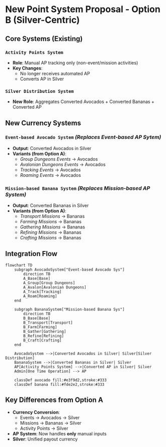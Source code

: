 
# New Point System Proposal - Option B (Silver-Centric)

## Core Systems (Existing)
### `Activity Points System`
- **Role**: Manual AP tracking only (non-event/mission activities)
- **Key Changes**:
  - No longer receives automated AP
  - Converts AP in Silver

### `Silver Distribution System`
- **New Role**: Aggregates Converted Avocados + Converted Bananas + Converted AP

## New Currency Systems
### `Event-based Avocado System` *(Replaces Event-based AP Sytem)*
- **Output**: Converted Avocados in Silver
- **Variants (from Option A)**:
  - *Group Dungeons Events* → Avocados
  - *Avalonian Dungeons Events* → Avocados  
  - *Tracking Events* → Avocados
  - *Roaming Events* → Avocados

### `Mission-based Banana System` *(Replaces Mission-based AP System)*
- **Output**: Converted Bananas in Silver
- **Variants (from Option A)**:
  - *Transport Missions* → Bananas
  - *Farming Missions* → Bananas
  - *Gathering Missions* → Bananas
  - *Refining Missions* → Bananas  
  - *Crafting Missions* → Bananas

## Integration Flow
```mermaid
flowchart TD
    subgraph AvocadoSystem["Event-based Avocado Sys"]
        direction TB
        A_Base[Base]
        A_Group[Group Dungeons]
        A_Avalon[Avalonian Dungeons]
        A_Track[Tracking]
        A_Roam[Roaming]
    end

    subgraph BananaSystem["Mission-based Banana Sys"]
        direction TB
        B_Base[Base]
        B_Transport[Transport]
        B_Farm[Farming]
        B_Gather[Gathering]
        B_Refine[Refining]
        B_Craft[Crafting]
    end

    AvocadoSystem -->|Converted Avocados in Silver| Silver[Silver Distribution]
    BananaSystem -->|Converted Bananas in Silver| Silver
    AP[Activity Points System] -->|Converted AP in Silver| Silver
    Admin[One Time Operation] --> AP

    classDef avocado fill:#e3f9d2,stroke:#333
    classDef banana fill:#fde2e2,stroke:#333
```

## Key Differences from Option A
- **Currency Conversion**: 
  - Events → Avocados → Silver
  - Missions → Bananas → Silver
  - Activity Points → Silver
- **AP System**: Now handles **only** manual inputs
- **Silver**: Unified payout currency
